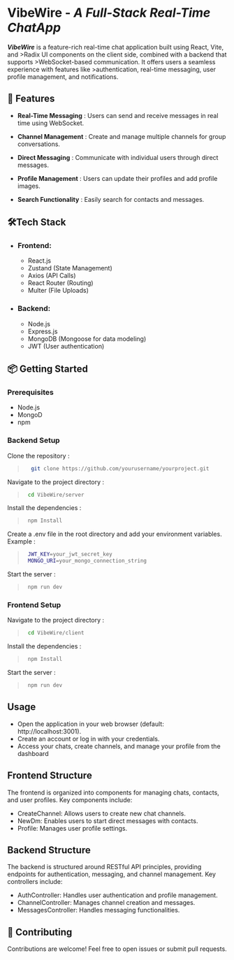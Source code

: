 

# VibeWire - *A Full-Stack Real-Time ChatApp*

 ***VibeWire*** is a feature-rich real-time chat application built using React, Vite, and >Radix UI components on the client side, combined with a backend that supports >WebSocket-based communication. It offers users a seamless experience with features like >authentication, real-time messaging, user profile management, and notifications.


## 🚀 Features

- **Real-Time Messaging** : Users can send and receive messages in real time using WebSocket.

- **Channel Management** : Create and manage multiple channels for group conversations.

- **Direct Messaging** : Communicate with individual users through direct messages.

- **Profile Management** : Users can update their profiles and add profile images.

- **Search Functionality** : Easily search for contacts and messages.


## 🛠️Tech Stack

- ### Frontend:

  - React.js
  - Zustand (State Management)
  - Axios (API Calls)
  - React Router (Routing)
  - Multer (File Uploads)

- ### Backend:

  - Node.js
  - Express.js
  - MongoDB (Mongoose for data modeling)
  - JWT (User authentication)


## 📦 Getting Started

### Prerequisites
- Node.js
- MongoD
- npm

### Backend Setup

Clone the repository :

> ```bash
>   git clone https://github.com/yourusername/yourproject.git
> ```

Navigate to the project directory :

> ```bash
>  cd VibeWire/server
>```

Install the dependencies :

>```bash
>  npm Install
>```

Create a .env file in the root directory and add your environment variables. Example :

>```bash
>  JWT_KEY=your_jwt_secret_key
>  MONGO_URI=your_mongo_connection_string
>```

Start the server :

>```bash
>  npm run dev
>```
### Frontend Setup


Navigate to the project directory :

>```bash
>  cd VibeWire/client
>```

Install the dependencies :

>```bash
>  npm Install
>
>```

Start the server :

>```bash
>  npm run dev
>```

## Usage

- Open the application in your web browser (default: http://localhost:3001).
- Create an account or log in with your credentials.
- Access your chats, create channels, and manage your profile from the dashboard


## Frontend Structure

The frontend is organized into components for managing chats, contacts, and user profiles. Key components include:

- CreateChannel: Allows users to create new chat channels.
- NewDm: Enables users to start direct messages with contacts.
- Profile: Manages user profile settings.

## Backend Structure

The backend is structured around RESTful API principles, providing endpoints for authentication, messaging, and channel management. Key controllers include:

- AuthController: Handles user authentication and profile management.
- ChannelController: Manages channel creation and messages.
- MessagesController: Handles messaging functionalities.

## 🤝 **Contributing**
Contributions are welcome! Feel free to open issues or submit pull requests.
